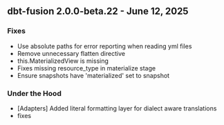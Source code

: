 ## dbt-fusion 2.0.0-beta.22 - June 12, 2025

### Fixes

- Use absolute paths for error reporting when reading yml files
- Remove unnecessary flatten directive
- this.MaterializedView is missing
- Fixes missing resource_type in materialize stage
- Ensure snapshots have 'materialized' set to snapshot

### Under the Hood

- [Adapters] Added literal formatting layer for dialect aware translations
- fixes
